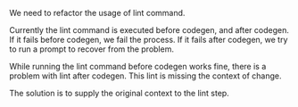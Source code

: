 We need to refactor the usage of lint command.

Currently the lint command is executed before codegen, and after codegen. If it fails before codegen, we fail the process. If it fails after codegen, we try to run a prompt to recover from the problem.

While running the lint command before codegen works fine, there is a problem with lint after codegen. This lint is missing the context of change.

The solution is to supply the original context to the lint step.

